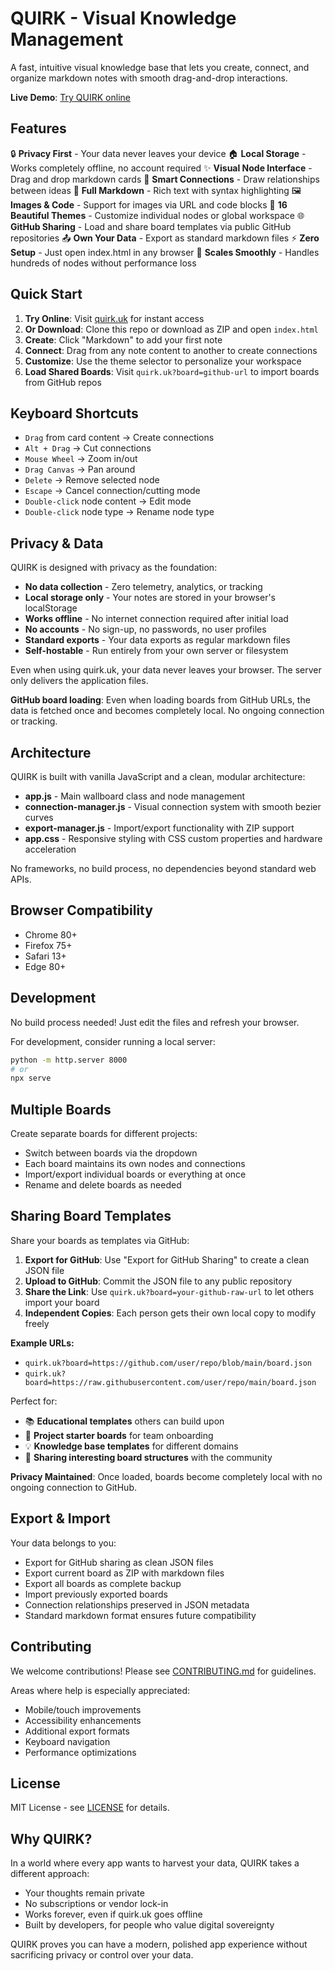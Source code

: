 # QUIRK - Visual Knowledge Management

A fast, intuitive visual knowledge base that lets you create, connect, and organize markdown notes with smooth drag-and-drop interactions.


**Live Demo**: [Try QUIRK online](https://quirk.uk)

## Features

🔒 **Privacy First** - Your data never leaves your device
🏠 **Local Storage** - Works completely offline, no account required
✨ **Visual Node Interface** - Drag and drop markdown cards
🔗 **Smart Connections** - Draw relationships between ideas
📝 **Full Markdown** - Rich text with syntax highlighting
🖼️ **Images & Code** - Support for images via URL and code blocks
🎨 **16 Beautiful Themes** - Customize individual nodes or global workspace
🌐 **GitHub Sharing** - Load and share board templates via public GitHub repositories
📤 **Own Your Data** - Export as standard markdown files
⚡ **Zero Setup** - Just open index.html in any browser
🚀 **Scales Smoothly** - Handles hundreds of nodes without performance loss

## Quick Start

1. **Try Online**: Visit [quirk.uk](https://quirk.uk) for instant access
2. **Or Download**: Clone this repo or download as ZIP and open `index.html`
3. **Create**: Click "Markdown" to add your first note
4. **Connect**: Drag from any note content to another to create connections
5. **Customize**: Use the theme selector to personalize your workspace
6. **Load Shared Boards**: Visit `quirk.uk?board=github-url` to import boards from GitHub repos

## Keyboard Shortcuts

- `Drag` from card content → Create connections
- `Alt + Drag` → Cut connections  
- `Mouse Wheel` → Zoom in/out
- `Drag Canvas` → Pan around
- `Delete` → Remove selected node
- `Escape` → Cancel connection/cutting mode
- `Double-click` node content → Edit mode
- `Double-click` node type → Rename node type

## Privacy & Data

QUIRK is designed with privacy as the foundation:

- **No data collection** - Zero telemetry, analytics, or tracking
- **Local storage only** - Your notes are stored in your browser's localStorage
- **Works offline** - No internet connection required after initial load
- **No accounts** - No sign-up, no passwords, no user profiles
- **Standard exports** - Your data exports as regular markdown files
- **Self-hostable** - Run entirely from your own server or filesystem

Even when using quirk.uk, your data never leaves your browser. The server only delivers the application files.

**GitHub board loading**: Even when loading boards from GitHub URLs, the data is fetched once and becomes completely local. No ongoing connection or tracking.

## Architecture

QUIRK is built with vanilla JavaScript and a clean, modular architecture:

- **app.js** - Main wallboard class and node management
- **connection-manager.js** - Visual connection system with smooth bezier curves
- **export-manager.js** - Import/export functionality with ZIP support
- **app.css** - Responsive styling with CSS custom properties and hardware acceleration

No frameworks, no build process, no dependencies beyond standard web APIs.

## Browser Compatibility

- Chrome 80+
- Firefox 75+ 
- Safari 13+
- Edge 80+

## Development

No build process needed! Just edit the files and refresh your browser.

For development, consider running a local server:
```bash
python -m http.server 8000
# or
npx serve
```

## Multiple Boards

Create separate boards for different projects:
- Switch between boards via the dropdown
- Each board maintains its own nodes and connections
- Import/export individual boards or everything at once
- Rename and delete boards as needed

## Sharing Board Templates

Share your boards as templates via GitHub:

1. **Export for GitHub**: Use "Export for GitHub Sharing" to create a clean JSON file
2. **Upload to GitHub**: Commit the JSON file to any public repository
3. **Share the Link**: Use `quirk.uk?board=your-github-raw-url` to let others import your board
4. **Independent Copies**: Each person gets their own local copy to modify freely

**Example URLs:**
- `quirk.uk?board=https://github.com/user/repo/blob/main/board.json`
- `quirk.uk?board=https://raw.githubusercontent.com/user/repo/main/board.json`

Perfect for:
- 📚 **Educational templates** others can build upon
- 🎯 **Project starter boards** for team onboarding
- 💡 **Knowledge base templates** for different domains
- 🤝 **Sharing interesting board structures** with the community

**Privacy Maintained**: Once loaded, boards become completely local with no ongoing connection to GitHub.

## Export & Import

Your data belongs to you:
- Export for GitHub sharing as clean JSON files
- Export current board as ZIP with markdown files
- Export all boards as complete backup
- Import previously exported boards
- Connection relationships preserved in JSON metadata
- Standard markdown format ensures future compatibility

## Contributing

We welcome contributions! Please see [CONTRIBUTING.md](CONTRIBUTING.md) for guidelines.

Areas where help is especially appreciated:
- Mobile/touch improvements
- Accessibility enhancements
- Additional export formats
- Keyboard navigation
- Performance optimizations

## License

MIT License - see [LICENSE](LICENSE) for details.

## Why QUIRK?

In a world where every app wants to harvest your data, QUIRK takes a different approach:

- Your thoughts remain private
- No subscriptions or vendor lock-in
- Works forever, even if quirk.uk goes offline
- Built by developers, for people who value digital sovereignty

QUIRK proves you can have a modern, polished app experience without sacrificing privacy or control over your data.
